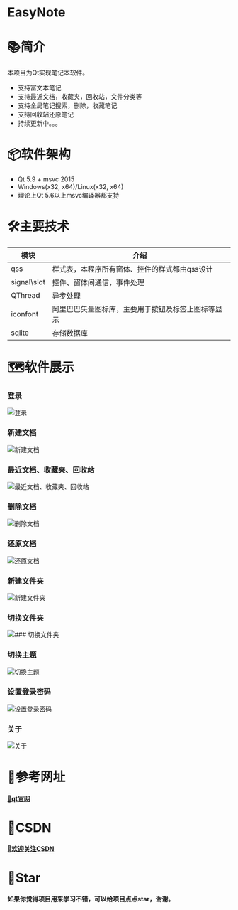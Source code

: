 # EasyNote

# 📚简介
本项目为Qt实现笔记本软件。
- 支持富文本笔记
- 支持最近文档，收藏夹，回收站，文件分类等
- 支持全局笔记搜索，删除，收藏笔记
- 支持回收站还原笔记
- 持续更新中。。。

# 📦软件架构
- Qt 5.9 + msvc 2015
- Windows(x32, x64)/Linux(x32, x64) 
- 理论上Qt 5.6以上msvc编译器都支持

# 🛠️主要技术


| 模块                |     介绍                                                                          |
| -------------------|---------------------------------------------------------------------------------- |
| qss                   |     样式表，本程序所有窗体、控件的样式都由qss设计                                           |
| signal\slot                |     控件、窗体间通信，事件处理                                               |
| QThread              |     异步处理                                                                     |    
| iconfont      |     阿里巴巴矢量图标库，主要用于按钮及标签上图标等显示                                     |
| sqlite      |     存储数据库                                     |


# 🗺️软件展示

### 登录
![登录](http://hudejie.top/images/EasyNote/gif/1.gif)

### 新建文档
![新建文档](http://hudejie.top/images/EasyNote/gif/2.gif)

### 最近文档、收藏夹、回收站
![最近文档、收藏夹、回收站](http://hudejie.top/images/EasyNote/gif/3.gif)

### 删除文档
![删除文档](http://hudejie.top/images/EasyNote/gif/4.gif)

### 还原文档
![还原文档](http://hudejie.top/images/EasyNote/gif/5.gif)

### 新建文件夹
![新建文件夹](http://hudejie.top/images/EasyNote/gif/6.gif)

### 切换文件夹
![### 切换文件夹](http://hudejie.top/images/EasyNote/gif/7.gif)

### 切换主题
![切换主题](http://hudejie.top/images/EasyNote/gif/8.gif)

### 设置登录密码
![设置登录密码](http://hudejie.top/images/EasyNote/gif/9.gif)

### 关于
![关于](http://hudejie.top/images/EasyNote/gif/10.gif)


# 📝参考网址

#### [📗qt官网](https://doc.qt.io/)


# 📌CSDN

#### [🎉欢迎关注CSDN](https://blog.csdn.net/qq_25549309)

# 🧡Star

#### 如果你觉得项目用来学习不错，可以给项目点点star，谢谢。

